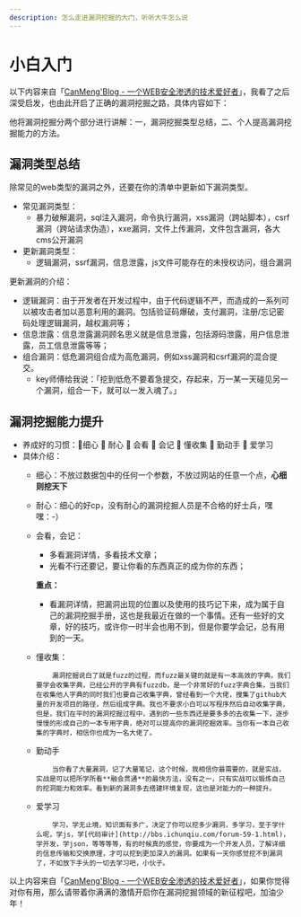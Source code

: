 ```yaml
---
description: 怎么走进漏洞挖掘的大门，听听大牛怎么说
---
```


# 小白入门

以下内容来自「[CanMeng'Blog - 一个WEB安全渗透的技术爱好者](http://canmengblog.lofter.com/)」，我看了之后深受启发，也由此开启了正确的漏洞挖掘之路，具体内容如下：

他将漏洞挖掘分两个部分进行讲解：一，漏洞挖掘类型总结，二、个人提高漏洞挖掘能力的方法。

## 漏洞类型总结

除常见的web类型的漏洞之外，还要在你的清单中更新如下漏洞类型。

* 常见漏洞类型：
  * 暴力破解漏洞，sql注入漏洞，命令执行漏洞，xss漏洞（跨站脚本），csrf漏洞（跨站请求伪造），xxe漏洞，文件上传漏洞，文件包含漏洞，各大cms公开漏洞
* 更新漏洞类型：
  * 逻辑漏洞，ssrf漏洞，信息泄露，js文件可能存在的未授权访问，组合漏洞

更新漏洞的介绍：

* 逻辑漏洞：由于开发者在开发过程中，由于代码逻辑不严，而造成的一系列可以被攻击者加以恶意利用的漏洞。包括验证码爆破，支付漏洞，注册/忘记密码处理逻辑漏洞，越权漏洞等；
* 信息泄露：信息泄露漏洞顾名思义就是信息泄露，包括源码泄露，用户信息泄露，员工信息泄露等等；
* 组合漏洞：低危漏洞组合成为高危漏洞，例如xss漏洞和csrf漏洞的混合提交。
  * key师傅给我说：「挖到低危不要着急提交，存起来，万一某一天碰见另一个漏洞，组合一下，就可以一发入魂了。」

## 漏洞挖掘能力提升

* 养成好的习惯：细心  耐心  会看  会记  懂收集  勤动手  爱学习
* 具体介绍：
  * 细心：不放过数据包中的任何一个参数，不放过网站的任意一个点，**心细则挖天下**
  * 耐心：细心的好cp，没有耐心的漏洞挖掘人员是不合格的好士兵，嘿嘿：-）
  * 会看，会记：

    * 多看漏洞详情，多看技术文章；
    * 光看不行还要记，要让你看的东西真正的成为你的东西；

    **重点：**

    * 看漏洞详情，把漏洞出现的位置以及使用的技巧记下来，成为属于自己的漏洞挖掘手册，这也是我最近在做的一个事情。还有一些好的文章，好的技巧，或许你一时半会也用不到，但是你要学会记，总有用到的一天。

  * 懂收集：

            漏洞挖掘说白了就是fuzz的过程，而fuzz最关键的就是有一本高效的字典。我们要学会收集字典，已经公开的字典有fuzzdb，是一个非常好的fuzz字典合集，当我们在收集他人字典的同时我们也要自己收集字典，曾经看到一个大佬，搜集了github大量的开发项目的路径，然后组成字典。我也不要求小白可以写程序然后自动收集字典，但是，我们在平时的漏洞挖掘过程中，遇到的一些东西还是要多多的去收集一下，逐步慢慢的形成自己的一本专用字典，绝对可以提高你的漏洞挖掘效率。当你有一本自己收集的字典时，相信你也成为一名大佬了。

  * 勤动手

            当你看了大量漏洞，记了大量笔记，这个时候，我相信你最需要的，就是实战，实战是可以把所学所看**融会贯通**的最快方法，没有之一，只有实战可以锻炼自己的挖洞能力和效率。看到新的漏洞多去搭建环境复现，这也是对能力的一种提升。

  * 爱学习

            学习，学无止境，知识面有多广，决定了你可以挖多少漏洞，多学习，至于学什么呢，学js，学[代码审计](http://bbs.ichunqiu.com/forum-59-1.html)，学开发，学json，等等等等，有的时候真的感觉，你要成为一个开发人员，了解详细的信息传输和交换原理，才可以挖到更加深入的漏洞。如果有一天你感觉挖不到漏洞了，不如放下手头的一切去学习吧，小伙子。

以上内容来自「[CanMeng'Blog - 一个WEB安全渗透的技术爱好者](http://canmengblog.lofter.com/)」，如果你觉得对你有用，那么请带着你满满的激情开启你在漏洞挖掘领域的新征程吧，加油少年！

